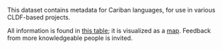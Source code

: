 This dataset contains metadata for Cariban languages, for use in various CLDF-based projects.

All information is found in [this table](raw/cariban_language_list.csv); it is visualized as a [map](https://fmatter.github.io/cariban_meta/map.html).
Feedback from more knowledgeable people is invited.